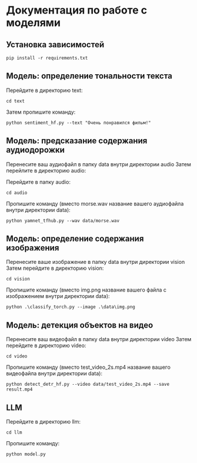 # Документация по работе с моделями

## Установка зависимостей

```
pip install -r requirements.txt
```

## Модель: определение тональности текста

Перейдите в директорию text:

```
cd text
```

Затем пропишите команду:

```
python sentiment_hf.py --text "Очень понравился фильм!"
```

## Модель: предсказание содержания аудиодорожки

Перенесите ваш аудиофайл в папку data внутри директории audio
Затем перейлите в директорию audio:

Перейдите в папку audio:

```
cd audio
```

Пропишите команду (вместо morse.wav название вашего аудиофайла внутри директории data):

```
python yamnet_tfhub.py --wav data/morse.wav
```

## Модель: определение содержания изображения

Перенесите ваше изображение в папку data внутри директории vision
Затем перейдите в директорию vision:

```
cd vision
```

Пропишите команду (вместо img.png название вашего файла с изображением внутри директории data):

```
python .\classify_torch.py --image .\data\img.png
```

## Модель: детекция объектов на видео

Перенесите ваш видеофайл в папку data внутри директории video
Затем перейдите в директорию video:

```
cd video
```

Пропишите команду (вместо test_video_2s.mp4 название вашего видеофайла внутри директории data):

```
python detect_detr_hf.py --video data/test_video_2s.mp4 --save result.mp4
```

## LLM

Перейдите в директорию llm:

```
cd llm
```

Пропишите команду:

```
python model.py
```